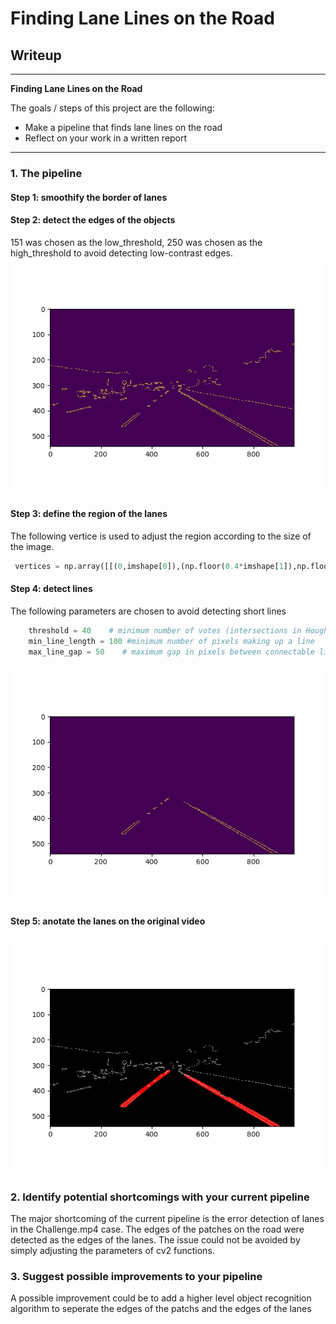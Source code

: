 # **Finding Lane Lines on the Road** 

## Writeup 

---

**Finding Lane Lines on the Road**

The goals / steps of this project are the following:
* Make a pipeline that finds lane lines on the road
* Reflect on your work in a written report


[//]: # (Image References)

[image1]: ./test_images_output/solidWhiteCurve_edges.jpg "solidWhiteCurve_edges"
[image2]: ./test_images_output/solidWhiteCurve_masked_edges.jpg "solidWhiteCurve_masked_edges"
[image3]: ./test_images_output/solidWhiteCurve_lines_edges.jpg "solidWhiteCurve_lines_edges"
---

### 1. The pipeline
#### Step 1: smoothify the border of lanes
#### Step 2: detect the edges of the objects
151 was chosen as the low_threshold, 250 was chosen as the high_threshold to avoid detecting low-contrast edges. 
![solidWhiteCurve_edges][image1]
#### Step 3: define the region of the lanes
The following vertice is used to adjust the region according to the size of the image. 
```py
 vertices = np.array([[(0,imshape[0]),(np.floor(0.4*imshape[1]),np.floor(0.6*imshape[0])), (np.floor(0.6*imshape[1]), np.floor(0.6*imshape[0])), (imshape[1],imshape[0])]], dtype=np.int32)
```
#### Step 4: detect lines
The following parameters are chosen to avoid detecting short lines 
```py
    threshold = 40    # minimum number of votes (intersections in Hough grid cell)
    min_line_length = 100 #minimum number of pixels making up a line
    max_line_gap = 50    # maximum gap in pixels between connectable line segments
```
![solidWhiteCurve_masked_edges][image2]
#### Step 5: anotate the lanes on the original video
![solidWhiteCurve_lines_edges][image3]

### 2. Identify potential shortcomings with your current pipeline
The major shortcoming of the current pipeline is the error detection of lanes in the Challenge.mp4 case. The edges of the patches on the road were detected as the edges of the lanes. The issue could not be avoided by simply adjusting the parameters of cv2 functions. 

### 3. Suggest possible improvements to your pipeline
A possible improvement could be to add a higher level object recognition algorithm to seperate the edges of the patchs and the edges of the lanes
